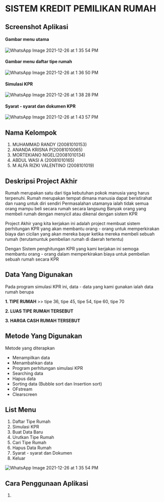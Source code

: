 # SISTEM KREDIT PEMILIKAN RUMAH

## Screenshot Aplikasi




#### Gambar menu utama
![WhatsApp Image 2021-12-26 at 1 35 54 PM](https://user-images.githubusercontent.com/96411548/147416076-8cc83cbf-50a2-4fcd-a68d-98442874fbf1.jpeg)


#### Gambar menu daftar tipe rumah
![WhatsApp Image 2021-12-26 at 1 36 50 PM](https://user-images.githubusercontent.com/96411548/147416015-30afdeac-648a-47e3-b78a-d1ceac2fd695.jpeg)


#### Simulasi KPR
![WhatsApp Image 2021-12-26 at 1 38 28 PM](https://user-images.githubusercontent.com/96411548/147422179-fe44de60-0228-46f1-8490-9628eea7aa32.jpeg)

#### Syarat - syarat dan dokumen KPR
![WhatsApp Image 2021-12-26 at 1 43 57 PM](https://user-images.githubusercontent.com/96411548/147422205-88092d9f-8e05-4b72-a372-5304dd70c278.jpeg)



## Nama Kelompok

1. MUHAMMAD RANDY (20081010153)
2. ANANDA KRISNA P(20081010065)
3. MORTEKIANO NIGEL(20081010134)	
4. ABDUL WASI A (20081010165)
5. M ALFA RIZKI VALENTINO (2008101019)					


## Deskripsi Project Akhir

Rumah merupakan satu dari tiga kebutuhan pokok manusia yang harus terpenuhi.
Rumah merupakan tempat dimana manusia dapat beristirahat dan ruang untuk diri sendiri
Permasalahan utamanya ialah tidak semua orang mampu beli secara rumah secara langsung
Banyak orang yang membeli rumah dengan menyicil atau dikenal dengan sistem KPR

Project Akhir yang kita kerjakan ini adalah project membuat sistem perhitungan KPR
yang akan membantu orang - orang untuk memperkirakan biaya dan cicilan yang akan
mereka bayar ketika mereka membeli sebuah rumah (terutamuntuk pembelian rumah di 
daerah tertentu)

Dengan Sistem penghitungan KPR yang kami kerjakan ini semoga membantu orang - orang dalam
memperkirakan biaya untuk pembelian sebuah rumah secara KPR

## Data Yang Digunakan

Pada program simulasi KPR ini, data - data yang kami gunakan ialah data rumah berupa


__1. TIPE RUMAH__ >> tipe 36, tipe 45, tipe 54, tipe 60, tipe 70


__2. LUAS TIPE RUMAH TERSEBUT__


__3. HARGA CASH RUMAH TERSEBUT__

## Metode Yang Digunakan

Metode yang diterapkan 
- Menampilkan data
- Menambahkan data
- Program perhitungan simulasi KPR 
- Searching data
- Hapus data
- Sorting data (Bubble sort dan Insertion sort)
- OFstream 
- Clearscreen 

## List Menu

1. Daftar Tipe Rumah
2. Simulasi KPR
3. Buat Data Baru
4. Urutkan Tipe Rumah
5. Cari Tipe Rumah
6. Hapus Data Rumah
7. Syarat - syarat dan Dokumen
8. Keluar

![WhatsApp Image 2021-12-26 at 1 35 54 PM](https://user-images.githubusercontent.com/96411548/147416076-8cc83cbf-50a2-4fcd-a68d-98442874fbf1.jpeg)

## Cara Penggunaan Aplikasi

1. 


